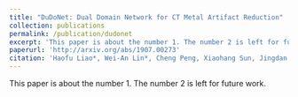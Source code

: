 ```yaml
---
title: "DuDoNet: Dual Domain Network for CT Metal Artifact Reduction"
collection: publications
permalink: /publication/dudonet
excerpt: 'This paper is about the number 1. The number 2 is left for future work.'
paperurl: 'http://arxiv.org/abs/1907.00273'
citation: 'Haofu Liao*, Wei-An Lin*, Cheng Peng, Xiaohang Sun, Jingdan Zhang, Jiebo Luo, Rama Chellappa, Shaohua Kevin Zhou. &quot;DuDoNet: Dual Domain Network for CT Metal Artifact Reduction.&quot; <i>The Conference on Computer Vision and Pattern Recognition (CVPR), 2020</i>'
---
```

This paper is about the number 1. The number 2 is left for future work.

